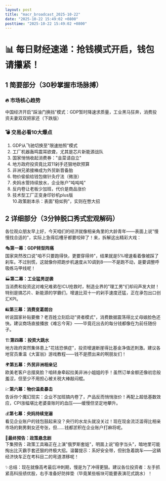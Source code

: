 ```yaml
---
layout: post
title: "macr_broadcast_2025-10-22"
date: "2025-10-22 15:49:02 +0800"
posttime: "2025-10-22 15:49:02 +0800"
---
```


# 📊 每日财经速递：抢钱模式开启，钱包请攥紧！

## 1 简要部分（30秒掌握市场脉搏）
### 🔥 市场核心趋势
中国经济开启"踩油门换挡"模式：GDP暂时降速求质量，工业黑马狂奔，消费投资夫妻双双把家还（下跌版）

### 💣 交易必看10大爆点
1. GDP从飞驰切换至"限速拍照"模式  
2. 工厂机器轰鸣震耳欲聋，尤其是芯片新能源战队  
3. 国家悄悄收起消费券："韭菜请自立"  
4. 地方政府投资竟比双11剁手还狠地砍预算  
5. 非洲兄弟接棒成为外贸新晋备胎  
6. 物价偷偷给钱包做针灸疗法（微涨）  
7. 央妈水管持续放水，企业账户"吨吨吨"  
8. 反内卷让老板少加班，代价是商品涨价  
9. 技术型工厂正变身印钞机plus版  
10.政策剧本杀：表面"稳如狗"，实则在憋大招

## 2 详细部分（3分钟脱口秀式宏观解码）
各位观众朋友早上好，今天咱们的经济就像相亲角里的大龄青年——表面上说"慢慢找合适的"，实际上急得后槽牙都要咬碎了！来，拆解这出精彩大戏：

🎭**第一幕：GDP转型阵痛**  
国家突然改口说"咱不只要跑得快，更要穿得帅"，结果就是5%增速看着像被踩了刹车。不过别慌，这就像你把跑步机速度从10调到8——不是跑不动，是要调整呼吸练马甲线呢！

🏭**第二幕：工业猛男逆袭**  
当消费和投资这对难兄难弟在ICU抢救时，制造业界的"理工男"们却闷声发大财！特别是搞芯片、新能源的学霸们，增速比双十一的剁手速度还猛，正在承包出口创汇KPI。

🛍️**第三幕：消费变葛朗台**  
听说国家补贴要撤？老百姓立刻启动"贤者模式"，消费数据震荡得比丈母娘脸色还快。建议商场直接播放《难忘今宵》——毕竟花出去的每分钱都像在为前任随份子。

🏗️**第四幕：投资大跳水**  
地方政府突然集体患上"花钱恐惧症"，投资增速断崖得比基金净值还刺激。建议各地官员重温《大富翁》游戏教程——钱不是攒出来的啊朋友们！

🌍**第五幕：外贸非洲相亲记**  
欧美老客户总摆臭脸？咱转身牵起拉美非洲小姐姐的手！虽然订单金额还像初恋般羞涩，但至少不用担心被关税大棒敲闷棍。

💹**第六幕：物价温柔暴击**  
告诉你个魔幻现实：企业不加班搞内卷了，产品反而悄悄涨价！再配上超低基数效应，CPI涨幅堪比老婆查账时的血压——缓慢但坚定地攀升。

💰**第七幕：央妈持续宠溺**  
看见企业账户的钱包鼓起来没？央行的水龙头就没关过！现在现金流泛滥得比相亲市场的剩男剩女还夸张，但......钱都淤积在企业账户打麻将呢。

🎯**最终预告：政策悬念剧**  
下集预告：政策工具箱正在上演"俄罗斯套娃"，明面上说"稳字当头"，暗地里可能掏出比灭霸手套还狠的终极大招。温馨提示：系好安全带，但别急着跳车——这辆经济快车正在考科目二的弯道漂移呢！

✨总结：现在就像高考最后冲刺期，慢是为了冲得更狠。建议各位投资者：左手抓紧高科技绩优股，右手准备好防摔垫（毕竟某些板块可能要表演花式跳水）！